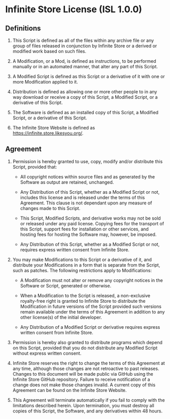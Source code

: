 #	Infinite Store License (ISL 1.0.0)

##	Definitions

1.	This Script is defined as all of the files within any archive
	file or any group of files released in conjunction by Infinite
	Store or a derived or modified work based on such files.

2.	A Modification, or a Mod, is defined as instructions, to be
	performed manually or in an automated manner, that alter any part
	of this Script.

3.	A Modified Script is defined as this Script or a derivative of
	it with one or more Modification applied to it.

4.	Distribution is defined as allowing one or more other people to in
	any way download or receive a copy of this Script, a Modified
	Script, or a derivative of this Script.

5.	The Software is defined as an installed copy of this Script, a
	Modified Script, or a derivative of this Script.

6.	The Infinite Store Website is defined as
	https://infinite.store.likesyou.org/.

##	Agreement

1.	Permission is hereby granted to use, copy, modify and/or
	distribute this Script, provided that:

	-	All copyright notices within source files and as generated by
		the Software as output are retained, unchanged.

	-	Any Distribution of this Script, whether as a Modified Script
		or not, includes this license and is released under the terms
		of this Agreement. This clause is not dependant upon any
		measure of changes made to this Script.

	-	This Script, Modified Scripts, and derivative works may not
		be sold or released under any paid license. Copying fees for
		the transport of this Script, support fees for installation or
		other services, and hosting fees for hosting the Software may,
		however, be imposed.

	-	Any Distribution of this Script, whether as a Modified
		Script or not, requires express written consent from Infinite
		Store.

2.	You may make Modifications to this Script or a derivative of it,
	and distribute your Modifications in a form that is separate from
	the Script, such as patches. The following restrictions apply to
	Modifications:

	-	A Modification must not alter or remove any copyright notices
		in the Software or Script, generated or otherwise.

	-	When a Modification to the Script is released, a
		non-exclusive royalty-free right is granted to Infinite Store
		to distribute the Modification in future versions of the
		Script provided such versions remain available under the
		terms of this Agreement in addition to any other license(s) of
		the initial developer.

	-	Any Distribution of a Modified Script or derivative requires
		express written consent from Infinite Store.

3.	Permission is hereby also granted to distribute programs which
	depend on this Script, provided that you do not distribute any
	Modified Script without express written consent.

4.	Infinite Store reserves the right to change the terms of this
	Agreement at any time, although those changes are not retroactive
	to past releases. Changes to this document will be made public via
	GitHub using the Infinite Store GitHub repository. Failure to
	receive notification of a change does not make those changes
	invalid. A current copy of this Agreement can be found on the
	Infinite Store Website.

5.	This Agreement will terminate automatically if you fail to comply
	with the limitations described herein. Upon termination, you must
	destroy all copies of this Script, the Software, and any
	derivatives within 48 hours.

